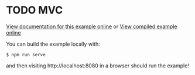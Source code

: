 # TODO MVC

[View documentation for this example online][dox] or [View compiled example
online][compiled]

[compiled]: https://rustwasm.github.io/wasm-bindgen/exbuild/todomvc/
[dox]: https://rustwasm.github.io/docs/wasm-bindgen/examples/todomvc.html

You can build the example locally with:

```
$ npm run serve
```

and then visiting http://localhost:8080 in a browser should run the example!
